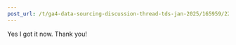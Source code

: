 ```yaml
---
post_url: /t/ga4-data-sourcing-discussion-thread-tds-jan-2025/165959/226
---
```

Yes I got it now. Thank you!
